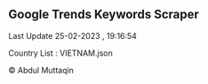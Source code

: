 

## Google Trends Keywords Scraper 
 
Last Update 25-02-2023 , 19:16:54

Country List :
VIETNAM.json



© Abdul Muttaqin 
